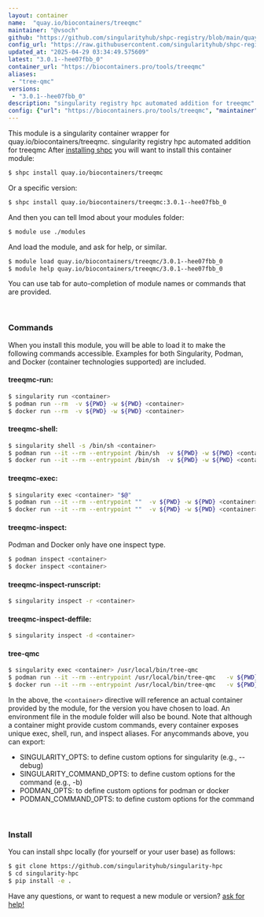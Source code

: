 ```yaml
---
layout: container
name:  "quay.io/biocontainers/treeqmc"
maintainer: "@vsoch"
github: "https://github.com/singularityhub/shpc-registry/blob/main/quay.io/biocontainers/treeqmc/container.yaml"
config_url: "https://raw.githubusercontent.com/singularityhub/shpc-registry/main/quay.io/biocontainers/treeqmc/container.yaml"
updated_at: "2025-04-29 03:34:49.575609"
latest: "3.0.1--hee07fbb_0"
container_url: "https://biocontainers.pro/tools/treeqmc"
aliases:
 - "tree-qmc"
versions:
 - "3.0.1--hee07fbb_0"
description: "singularity registry hpc automated addition for treeqmc"
config: {"url": "https://biocontainers.pro/tools/treeqmc", "maintainer": "@vsoch", "description": "singularity registry hpc automated addition for treeqmc", "latest": {"3.0.1--hee07fbb_0": "sha256:42aaabd17c6d9b358914a9b2c50cd6ddd175a3774e2b8a41d657a1f1b9428d36"}, "tags": {"3.0.1--hee07fbb_0": "sha256:42aaabd17c6d9b358914a9b2c50cd6ddd175a3774e2b8a41d657a1f1b9428d36"}, "docker": "quay.io/biocontainers/treeqmc", "aliases": {"tree-qmc": "/usr/local/bin/tree-qmc"}}
---
```


This module is a singularity container wrapper for quay.io/biocontainers/treeqmc.
singularity registry hpc automated addition for treeqmc
After [installing shpc](#install) you will want to install this container module:


```bash
$ shpc install quay.io/biocontainers/treeqmc
```

Or a specific version:

```bash
$ shpc install quay.io/biocontainers/treeqmc:3.0.1--hee07fbb_0
```

And then you can tell lmod about your modules folder:

```bash
$ module use ./modules
```

And load the module, and ask for help, or similar.

```bash
$ module load quay.io/biocontainers/treeqmc/3.0.1--hee07fbb_0
$ module help quay.io/biocontainers/treeqmc/3.0.1--hee07fbb_0
```

You can use tab for auto-completion of module names or commands that are provided.

<br>

### Commands

When you install this module, you will be able to load it to make the following commands accessible.
Examples for both Singularity, Podman, and Docker (container technologies supported) are included.

#### treeqmc-run:

```bash
$ singularity run <container>
$ podman run --rm  -v ${PWD} -w ${PWD} <container>
$ docker run --rm  -v ${PWD} -w ${PWD} <container>
```

#### treeqmc-shell:

```bash
$ singularity shell -s /bin/sh <container>
$ podman run --it --rm --entrypoint /bin/sh  -v ${PWD} -w ${PWD} <container>
$ docker run --it --rm --entrypoint /bin/sh  -v ${PWD} -w ${PWD} <container>
```

#### treeqmc-exec:

```bash
$ singularity exec <container> "$@"
$ podman run --it --rm --entrypoint ""  -v ${PWD} -w ${PWD} <container> "$@"
$ docker run --it --rm --entrypoint ""  -v ${PWD} -w ${PWD} <container> "$@"
```

#### treeqmc-inspect:

Podman and Docker only have one inspect type.

```bash
$ podman inspect <container>
$ docker inspect <container>
```

#### treeqmc-inspect-runscript:

```bash
$ singularity inspect -r <container>
```

#### treeqmc-inspect-deffile:

```bash
$ singularity inspect -d <container>
```


#### tree-qmc

```bash
$ singularity exec <container> /usr/local/bin/tree-qmc
$ podman run --it --rm --entrypoint /usr/local/bin/tree-qmc   -v ${PWD} -w ${PWD} <container> -c " $@"
$ docker run --it --rm --entrypoint /usr/local/bin/tree-qmc   -v ${PWD} -w ${PWD} <container> -c " $@"
```



In the above, the `<container>` directive will reference an actual container provided
by the module, for the version you have chosen to load. An environment file in the
module folder will also be bound. Note that although a container
might provide custom commands, every container exposes unique exec, shell, run, and
inspect aliases. For anycommands above, you can export:

 - SINGULARITY_OPTS: to define custom options for singularity (e.g., --debug)
 - SINGULARITY_COMMAND_OPTS: to define custom options for the command (e.g., -b)
 - PODMAN_OPTS: to define custom options for podman or docker
 - PODMAN_COMMAND_OPTS: to define custom options for the command

<br>

### Install

You can install shpc locally (for yourself or your user base) as follows:

```bash
$ git clone https://github.com/singularityhub/singularity-hpc
$ cd singularity-hpc
$ pip install -e .
```

Have any questions, or want to request a new module or version? [ask for help!](https://github.com/singularityhub/singularity-hpc/issues)